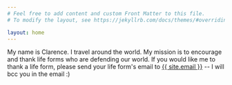 ```yaml
---
# Feel free to add content and custom Front Matter to this file.
# To modify the layout, see https://jekyllrb.com/docs/themes/#overriding-theme-defaults

layout: home
---
```


My name is Clarence. I travel around the world. 
My mission is to encourage and thank life forms who are defending our world.
If you would like me to thank a life form, please send your life form's email to <a class="u-email" href="mailto:{{ site.email }}">{{ site.email }}</a>
-- I will bcc you in the email :)
